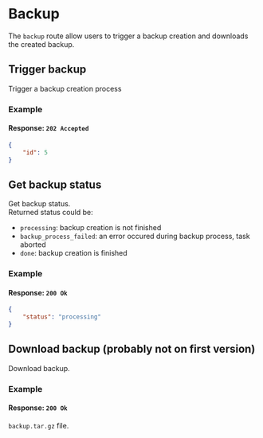 # Backup

The `backup` route allow users to trigger a backup creation and downloads the created backup.

## Trigger backup

<RouteHighlighter method="POST" route="/backup"/>

Trigger a backup creation process

### Example

<code-samples id="post_backup_1" />

#### Response: `202 Accepted`

```json
{
    "id": 5
}
```

## Get backup status

<RouteHighlighter method="GET" route="/backup/:backup_uid/status"/>

Get backup status.   
Returned status could be:

- `processing`: backup creation is not finished
- `backup_process_failed`: an error occured during backup process, task aborted
- `done`: backup creation is finished

### Example

<code-samples id="get_backup_status_1" />

#### Response: `200 Ok`

```json
{
    "status": "processing"
}
```

## Download backup (probably not on first version)

<RouteHighlighter method="GET" route="/backup/:backup_uid"/>

Download backup.

### Example

<code-samples id="get_backup_1" />

#### Response: `200 Ok`

`backup.tar.gz` file.

